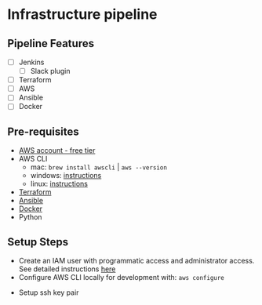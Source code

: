 # Infrastructure pipeline

## Pipeline Features
- [ ] Jenkins 
  - [ ] Slack plugin 
- [ ] Terraform 
- [ ] AWS
- [ ] Ansible 
- [ ] Docker
  
## Pre-requisites
- [AWS account - free tier](https://aws.amazon.com/free/?all-free-tier.sort-by=item.additionalFields.SortRank&all-free-tier.sort-order=asc)
- AWS CLI
  - mac: `brew install awscli` | `aws --version`
  - windows: [instructions](https://docs.aws.amazon.com/cli/latest/userguide/install-cliv2-windows.html)
  - linux: [instructions](https://docs.aws.amazon.com/cli/latest/userguide/install-cliv2-linux.html)
- [Terraform](https://learn.hashicorp.com/terraform/getting-started/install.html)
- [Ansible](https://docs.ansible.com/ansible/latest/installation_guide/intro_installation.html)
- [Docker](https://docs.docker.com/desktop/)
- Python 

## Setup Steps 

- Create an IAM user with programmatic access and administrator access. See detailed instructions [here](https://github.com/ari-hacks/terraform-aws-automation/blob/master/README.md)
- Configure AWS CLI locally for development with: `aws configure`
<!-- - Add two EC2 instances to AWS one for the Jenkins server and one for the containerized python service  -->
- Setup ssh key pair 
